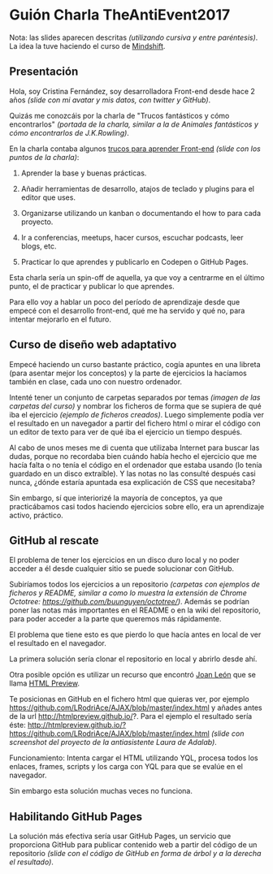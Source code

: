 # Guión Charla TheAntiEvent2017

Nota: las slides aparecen descritas *(utilizando cursiva y entre paréntesis)*. La idea la tuve haciendo el curso de [Mindshift](https://melies-hugo.js.org/post/preparacion-guion/).

## Presentación

Hola, soy Cristina Fernández, soy desarrolladora Front-end desde hace 2 años *(slide con mi avatar y mis datos, con twitter y GitHub)*.

Quizás me conozcáis por la charla de "Trucos fantásticos y cómo encontrarlos" *(portada de la charla, similar a la de Animales fantásticos y cómo encontrarlos de J.K.Rowling)*.

En la charla contaba algunos [trucos para aprender Front-end](https://docs.google.com/presentation/d/1P6h7f-LoZFA4r7hCydScep8u39k80x85hLt5I4tNI_0/edit#slide=id.g210aea5884_0_73) *(slide con los puntos de la charla)*: 

1. Aprender la base y buenas prácticas.

2. Añadir herramientas de desarrollo, atajos de teclado y plugins para el editor que uses.

3. Organizarse utilizando un kanban o documentando el how to para cada proyecto.

4. Ir a conferencias, meetups, hacer cursos, escuchar podcasts, leer blogs, etc.

5. Practicar lo que aprendes y publicarlo en Codepen o GitHub Pages.

Esta charla sería un spin-off de aquella, ya que voy a centrarme en el último punto, el de practicar y publicar lo que aprendes.

Para ello voy a hablar un poco del período de aprendizaje desde que empecé con el desarrollo front-end, qué me ha servido y qué no, para intentar mejorarlo en el futuro.

## Curso de diseño web adaptativo

Empecé haciendo un curso bastante práctico, cogía apuntes en una libreta (para asentar mejor los conceptos) y la parte de ejercicios la hacíamos también en clase, cada uno con nuestro ordenador. 

Intenté tener un conjunto de carpetas separados por temas *(imagen de las carpetas del curso)* y nombrar los ficheros de forma que se supiera de qué iba el ejercicio *(ejemplo de ficheros creados)*. Luego simplemente podía ver el resultado en un navegador a partir del fichero html o mirar el código con un editor de texto para ver de qué iba el ejercicio un tiempo después.

Al cabo de unos meses me di cuenta que utilizaba Internet para buscar las dudas, porque no recordaba bien cuándo había hecho el ejercicio que me hacía falta o no tenía el código en el ordenador que estaba usando (lo tenía guardado en un disco extraíble). Y las notas no las consulté después casi nunca, ¿dónde estaría apuntada esa explicación de CSS que necesitaba?

Sin embargo, sí que interiorizé la mayoría de conceptos, ya que practicábamos casi todos haciendo ejercicios sobre ello, era un aprendizaje activo, práctico.

## GitHub al rescate

El problema de tener los ejercicios en un disco duro local y no poder acceder a él desde cualquier sitio se puede solucionar con GitHub. 

Subiríamos todos los ejercicios a un repositorio *(carpetas con ejemplos de ficheros y README, similar a como lo muestra la extensión de Chrome Octotree: https://github.com/buunguyen/octotree/)*. Además se podrían poner las notas más importantes en el README o en la wiki del repositorio, para poder acceder a la parte que queremos más rápidamente.

El problema que tiene esto es que pierdo lo que hacía antes en local de ver el resultado en el navegador. 

La primera solución sería clonar el repositorio en local y abrirlo desde ahí.

Otra posible opción es utilizar un recurso que encontró [Joan León](https://twitter.com/nucliweb) que se llama [HTML Preview](https://github.com/htmlpreview/htmlpreview.github.com).

Te posicionas en GitHub en el fichero html que quieras ver, por ejemplo https://github.com/LRodriAce/AJAX/blob/master/index.html y añades antes de la url http://htmlpreview.github.io/?. Para el ejemplo el resultado sería éste: http://htmlpreview.github.io/?https://github.com/LRodriAce/AJAX/blob/master/index.html *(slide con screenshot del proyecto de la antiasistente Laura de Adalab)*.

Funcionamiento: Intenta cargar el HTML utilizando YQL, procesa todos los enlaces, frames, scripts y los carga con YQL para que se evalúe en el navegador.

Sin embargo esta solución muchas veces no funciona. 

## Habilitando GitHub Pages

La solución más efectiva sería usar GitHub Pages, un servicio que proporciona GitHub para publicar contenido web a partir del código de un repositorio *(slide con el código de GitHub en forma de árbol y a la derecha el resultado)*.